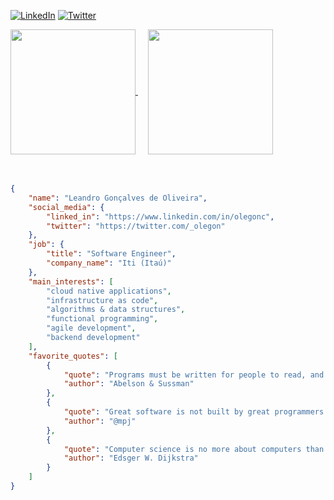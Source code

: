 [![LinkedIn](https://img.shields.io/badge/LinkedIn-olegonc-blue)](https://www.linkedin.com/in/olegonc)
[![Twitter](https://img.shields.io/badge/Twitter-__olegon-blue)](https://twitter.com/_olegon)

<div>
  <a href="https://github.com/olegon">
    <picture>
      <source srcset="https://github-readme-stats.vercel.app/api?username=olegon&show_icons=true&theme=dark"
        media="(prefers-color-scheme: dark)" />
      <source srcset="https://github-readme-stats.vercel.app/api?username=olegon&show_icons=true"
        media="(prefers-color-scheme: light), (prefers-color-scheme: no-preference)" />
      <img height=200 align="center" src="https://github-readme-stats.vercel.app/api?username=olegon&show_icons=true" />
    </picture>
  </a>
  &nbsp;&nbsp;&nbsp;
  <a href="https://github.com/olegon">
    <picture>
      <source
        srcset="https://github-readme-stats.vercel.app/api/top-langs?username=olegon&layout=compact&langs_count=8&card_width=320&theme=dark"
        media="(prefers-color-scheme: dark)" />
      <source
        srcset="https://github-readme-stats.vercel.app/api/top-langs?username=olegon&layout=compact&langs_count=8&card_width=320"
        media="(prefers-color-scheme: light), (prefers-color-scheme: no-preference)" />
      <img height=200 align="center"
        src="https://github-readme-stats.vercel.app/api/top-langs?username=olegon&layout=compact&langs_count=8&card_width=320" />
    </picture>
  </a>
</div>

<br />
<br />

```json
{
    "name": "Leandro Gonçalves de Oliveira",
    "social_media": {
        "linked_in": "https://www.linkedin.com/in/olegonc",
        "twitter": "https://twitter.com/_olegon"
    },
    "job": {
        "title": "Software Engineer",
        "company_name": "Iti (Itaú)"
    },
    "main_interests": [
        "cloud native applications",
        "infrastructure as code",
        "algorithms & data structures",
        "functional programming",
        "agile development",
        "backend development"
    ],
    "favorite_quotes": [
        {
            "quote": "Programs must be written for people to read, and only incidentally for machines to execute.",
            "author": "Abelson & Sussman"
        },
        {
            "quote": "Great software is not built by great programmers. It's built by great teams." ,
            "author": "@mpj"
        },
        {
            "quote": "Computer science is no more about computers than astronomy is about telescopes." ,
            "author": "Edsger W. Dijkstra"
        }
    ]
}
```
